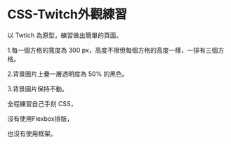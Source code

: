 # CSS-Twitch外觀練習

以 Twtich 為原型，練習做出簡單的頁面。

1.每一個方格的寬度為 300 px，高度不限但每個方格的高度一樣，一排有三個方格。

2.背景圖片上疊一層透明度為 50% 的黑色。

3.背景圖片保持不動。

全程練習自己手刻 CSS，

沒有使用Flexbox排版，

也沒有使用框架。

